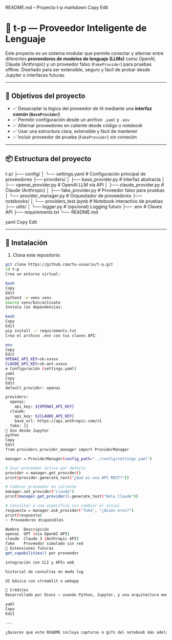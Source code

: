  README.md – Proyecto t-p
markdown
Copy
Edit
# 🧠 t-p — Proveedor Inteligente de Lenguaje

Este proyecto es un sistema modular que permite conectar y alternar entre diferentes **proveedores de modelos de lenguaje (LLMs)** como OpenAI, Claude (Anthropic) y un proveedor falso (`FakeProvider`) para pruebas offline. Diseñado para ser extensible, seguro y fácil de probar desde Jupyter o interfaces futuras.

---

## 🚀 Objetivos del proyecto

- ✅ Desacoplar la lógica del proveedor de IA mediante una **interfaz común (`BaseProvider`)**
- ✅ Permitir configuración desde un archivo `.yaml` y `.env`
- ✅ Alternar proveedores en caliente desde código o notebook
- ✅ Usar una estructura clara, extensible y fácil de mantener
- ✅ Incluir proveedor de prueba (`FakeProvider`) sin conexión

---

## 📦 Estructura del proyecto

t-p/ ├── config/ │ └── settings.yaml # Configuración principal de proveedores ├── providers/ │ ├── base_provider.py # Interfaz abstracta │ ├── openai_provider.py # OpenAI LLM vía API │ ├── claude_provider.py # Claude (Anthropic) │ ├── fake_provider.py # Proveedor falso para pruebas │ └── provider_manager.py # Orquestador de proveedores ├── notebooks/ │ └── providers_test.ipynb # Notebook interactivo de pruebas ├── utils/ │ └── logger.py # (opcional) Logging futuro ├── .env # Claves API ├── requirements.txt └── README.md

yaml
Copy
Edit

---

## 🔧 Instalación

1. Clona este repositorio:

```bash
git clone https://github.com/tu-usuario/t-p.git
cd t-p
Crea un entorno virtual:

bash
Copy
Edit
python3 -m venv venv
source venv/bin/activate
Instala las dependencias:

bash
Copy
Edit
pip install -r requirements.txt
Crea el archivo .env con tus claves API:

env
Copy
Edit
OPENAI_API_KEY=sk-xxxxx
CLAUDE_API_KEY=sk-ant-xxxxx
⚙️ Configuración (settings.yaml)
yaml
Copy
Edit
default_provider: openai

providers:
  openai:
    api_key: ${OPENAI_API_KEY}
  claude:
    api_key: ${CLAUDE_API_KEY}
    base_url: https://api.anthropic.com/v1
  fake: {}
📗 Uso desde Jupyter
python
Copy
Edit
from providers.provider_manager import ProviderManager

manager = ProviderManager(config_path="../config/settings.yaml")

# Usar proveedor activo por defecto
provider = manager.get_provider()
print(provider.generate_text("¿Qué es una API REST?"))

# Cambiar proveedor en caliente
manager.set_provider("claude")
print(manager.get_provider().generate_text("Hola Claude"))

# Consultar a uno específico sin cambiar el actual
respuesta = manager.ask_provider("fake", "¿Quién eres?")
print(respuesta)
✨ Proveedores disponibles

Nombre	Descripción
openai	GPT (vía OpenAI API)
claude	Claude 3 (Anthropic API)
fake	Proveedor simulado sin red
🧩 Extensiones futuras
get_capabilities() por proveedor

integración con CLI y APIs web

historial de consultas en modo log

UI básica con streamlit o webapp

🧠 Créditos
Desarrollado por Dioni — usando Python, Jupyter, y una arquitectura modular pensada para IA moderna y escalabilidad.

yaml
Copy
Edit

---

¿Quieres que este README incluya capturas o gifs del notebook más adelante? También se puede usar `badges` de estado o agregar un diagrama de arquitectura si lo deseas.







